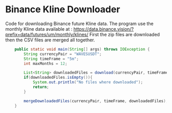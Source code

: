 # Binance Kline Downloader

Code for downloading Binance future Kline data.
The program use the monthly Kline data available at : https://data.binance.vision/?prefix=data/futures/um/monthly/klines/
First the zip files are downloaded then the CSV files are merged all together.

```java
    public static void main(String[] args) throws IOException {
        String currencyPair = "WAVESUSDT";
        String timeFrame = "5m";
        int maxMonths = 12;

        List<String> downloadedFiles = download(currencyPair, timeFrame, maxMonths);
        if(downloadedFiles.isEmpty()){
            System.out.println("No files where downloaded");
            return;
        }

        mergeDownloadedFiles(currencyPair, timeFrame, downloadedFiles);
    }
```